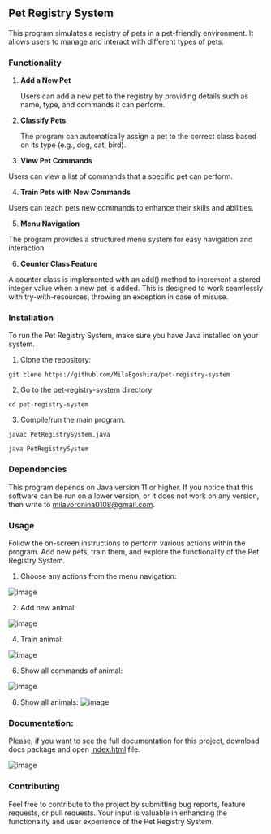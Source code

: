 ## Pet Registry System

This program simulates a registry of pets in a pet-friendly environment. It allows users to manage and interact with different types of pets.

### Functionality
1. **Add a New Pet**


   Users can add a new pet to the registry by providing details such as name, type, and commands it can perform.

2. **Classify Pets**


   The program can automatically assign a pet to the correct class based on its type (e.g., dog, cat, bird).

3.  **View Pet Commands**


   Users can view a list of commands that a specific pet can perform.

4.  **Train Pets with New Commands**


   Users can teach pets new commands to enhance their skills and abilities.

5.  **Menu Navigation**


   The program provides a structured menu system for easy navigation and interaction.

6.  **Counter Class Feature**


   A counter class is implemented with an add() method to increment a stored integer value when a new pet is added. This is designed to work seamlessly with try-with-resources, throwing an exception in case of misuse.

### Installation

To run the Pet Registry System, make sure you have Java installed on your system.

1. Clone the repository:

```git clone https://github.com/MilaEgoshina/pet-registry-system```

2. Go to the pet-registry-system directory

```cd pet-registry-system```

3.  Compile/run the main program.
```
javac PetRegistrySystem.java

java PetRegistrySystem

```
###  Dependencies

This program depends on Java version 11 or higher. If you notice that this software can be run on a lower version, or it does not work on any version, then write to milavoronina0108@gmail.com.

###  Usage

Follow the on-screen instructions to perform various actions within the program. Add new pets, train them, and explore the functionality of the Pet Registry System.

1. Choose any actions from the menu navigation:

![image](https://github.com/MilaEgoshina/pet-registry-system/assets/96314768/6b22858f-3c36-40c1-bbe2-495abfe49dbe)

2. Add new animal:

![image](https://github.com/MilaEgoshina/pet-registry-system/assets/96314768/014d1c70-7ef8-4b39-bced-ee5c5f4ce5f2)

4. Train animal:

![image](https://github.com/MilaEgoshina/pet-registry-system/assets/96314768/0daaa16a-0a43-44f6-803d-9f0f4eebe953)

6. Show all commands of animal:

![image](https://github.com/MilaEgoshina/pet-registry-system/assets/96314768/e5346136-8a1e-4c02-836f-01814f464602)

8. Show all animals:
![image](https://github.com/MilaEgoshina/pet-registry-system/assets/96314768/982dbaa6-46d6-4a88-9c61-2168230a0de6)


### Documentation:

Please, if you want to see the full documentation for this project, download docs package and open [index.html](https://github.com/MilaEgoshina/pet-registry-system/blob/main/docs/index.html) file.

 ![image](https://github.com/MilaEgoshina/pet-registry-system/assets/96314768/b94623bd-1bed-4f7f-9c50-ea97e6235a53)

### Contributing

Feel free to contribute to the project by submitting bug reports, feature requests, or pull requests. Your input is valuable in enhancing the functionality and user experience of the Pet Registry System.
